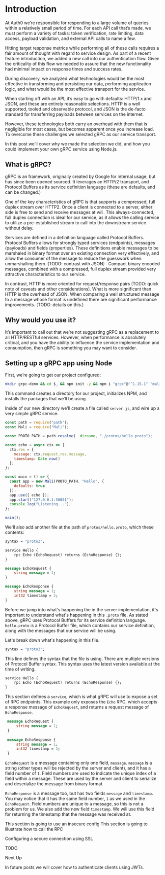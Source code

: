 # Introduction

At Auth0 we’re responsible for responding to a large volume of queries within a relatively small period of time. For each API call that’s made, we must perform a variety of tasks: token verification, rate limiting, data access, payload validation, and external API calls to name a few. 

Hitting target response metrics while performing all of these calls requires a fair amount of thought with regard to service design. As part of a recent feature introduction, we added a new call into our authentication flow. Given the criticality of this flow we needed to assure that the new functionality had minimal impact on response times and success rates.

During discovery, we analyzed what technologies would be the most effective in transforming and persisting our data, performing application logic, and what would be the most effective transport for the service. 

When starting off with an API, it’s easy to go with defaults: HTTP/1.x and JSON, and these are entirely reasonable selections. HTTP is a well supported, tooled and observable protocol, and JSON is the de-facto standard for transferring payloads between services on the internet.

However, these technologies both carry an overhead with them that is negligible for most cases, but becomes apparent once you increase load. To overcome these challenges we selected gRPC as our service transport.

In this post we’ll cover why we made the selection we did, and how you could implement your own gRPC service using Node.js.

## What is gRPC?

gRPC is an framework, originally created by Google for internal usage, but has since been opened sourced. It leverages an HTTP/2 transport, and Protocol Buffers as its service definition language (these are defaults, and can be changed.)

One of the key characteristics of gRPC is that supports a compressed, full duplex stream over HTTP2. Once a client is connected to a server, either side is free to send and receive messages at will. This always-connected, full duplex connection is ideal for our service, as it allows the calling service to utilize a pre-established stream to call into the downstream service without delay.

Services are defined in a definition language called Protocol Buffers. Protocol Buffers allows for strongly typed services (endpoints), messages (payloads) and fields (properties). These definitions enable messages to be marshaled in binary format over an existing connection very effectively, and allow the consumer of the message to reduce the guesswork when unmarshalling them. (TODO: contrast with JSON)   Compact binary encoded messages, combined with a compressed, full duplex stream provided very attractive characteristics to our service.

In contrast, HTTP is more oriented for request/response pairs (TODO: quick note of caveats and other considerations). What is more significant than HTTP is the overhead of JSON. When comparing a well structured message to a message whose format is undefined there are significant performance improvements. (TODO: details on this.)

## Why would you use it?

It’s important to call out that we’re not suggesting gRPC as a replacement to all HTTP/RESTful services. However, when performance is absolutely critical, and you have the ability to influence the service implementation and consumption, then gRPC is something you may want to consider.


## Setting up a gRPC app using Node

First, we’re going to get our project configured:

```bash
mkdir grpc-demo && cd $_ && npm init -y && npm i "grpc"@"^1.15.1" "mali"@"^0.9.1" "path"@"^0.12.7" "@grpc/proto-loader"@"~0.3.0"
```

This command creates a directory for our project, initializes NPM, and installs the packages that we’ll be using. 

Inside of our new directory we'll create a file called `server.js`, and wire up a very simple gRPC service.

```js
const path = require("path");
const Mali = require("Mali");

const PROTO_PATH = path.resolve(__dirname, "./protos/hello.proto");

const echo = async ctx => {
  ctx.res = {
    message: ctx.request.res.message,
    timestamp: Date.now()
  };
};

const main = () => {
  const app = new Mali(PROTO_PATH, "Hello", {
    defaults: true
  });
  app.use({ echo });
  app.start("127.0.0.1:50051");
  console.log("Listening...");
};

main();
```

We'll also add another file at the path of `protos/hello.proto`, which these contents:

```proto
syntax = "proto3";

service Hello {
    rpc Echo (EchoRequest) returns (EchoResponse) {};
}

message EchoRequest {
    string message = 1;
}

message EchoResponse {
    string message = 1;
    int32 timestamp = 2;
}
```

Before we jump into what's happening the in the server implementation, it's important to understand what's happening
in this `.proto` file. As stated above, gRPC uses Protocol Buffers for its service definition language. `hello.proto` is a 
Protocol Buffer file, which contains our service definition, along with the messages that our service will be using. 

Let's break down what's happening in this file.

```proto
syntax = "proto3";
```

This line defines the syntax that the file is using. There are multiple versions of Protocol Buffer syntax. This syntax
uses the latest version available at the time of writing. 

```proto
service Hello {
    rpc Echo (EchoRequest) returns (EchoResponse) {};
}
```

This section defines a `service`, which is what gRPC will use to expose a set of RPC endpoints. This example only exposes
the `Echo` RPC, which accepts a response message of `EchoRequest`, and returns a request message of `EchoResponse`.

```proto
 message EchoRequest {
     string message = 1;
 }
 
 message EchoResponse {
     string message = 1;
     int32 timestamp = 2;
 }
```

`EchoRequest` is a message containing only one field, `message`. `message` is a string (other types will be rejected by the server and client),
and it has a field number of `1`. Field numbers are used to indicate the unique index of a field within a message. These are used by the server 
and client to serialize and deserialize the message from binary format. 

`EchoResponse` is a message too, but has two fields `message` and `timestamp`. You may notice that it has the same field number, `1` as we used in 
the `EchoRequest`. Field numbers are unique to a message, so this is not a problem for us. We also add the new field `timestamp`. We will use this field
for returning the timestamp that the message was received at.

This section is going to use an insecure config
This section is going to illustrate how to call the RPC

Configuring a secure connection using SSL

TODO

Next Up

In future posts we will cover how to authenticate clients using JWTs.









